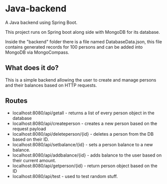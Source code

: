 # Java-backend

A Java backend using Spring Boot.

This project runs on Spring boot along side with MongoDB for its database.

Inside the "backend" folder there is a file named DatabaseData.json, this file contains generated records for 100 persons and can be added into MongoDB via MongoCompass.

## What does it do?

This is a simple backend allowing the user to create and manage persons and their balances based on HTTP requests.

## Routes

- localhost:8080/api/getall - returns a list of every person object in the database
- localhost:8080/api/createperson - creates a new person based on the request payload
- localhost:8080/api/deleteperson/{id} - deletes a person from the DB based on their ID.
- localhost:8080/api/setbalance/{id} - sets a person balance to a new balance.
- localhost:8080/api/addbalance/{id} - adds balance to the user based on their current amount.
- localhost:8080/api/getperson/{id} - return person object based on the ID
- localhost:8080/api/test - used to test random stuff.
